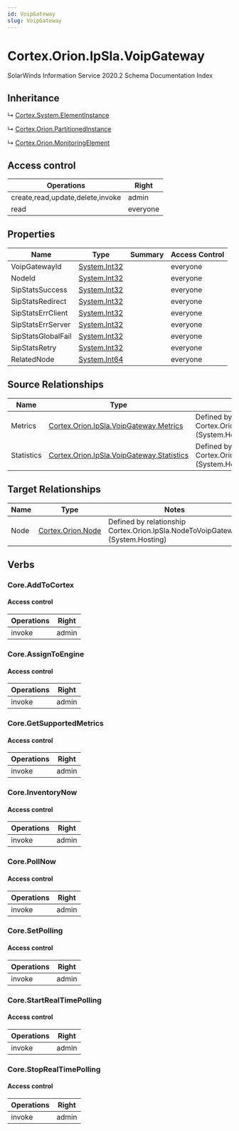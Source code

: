 ```yaml
---
id: VoipGateway
slug: VoipGateway
---
```


# Cortex.Orion.IpSla.VoipGateway

SolarWinds Information Service 2020.2 Schema Documentation Index

## Inheritance

↳ [Cortex.System.ElementInstance](./../Cortex.System/ElementInstance)

↳ [Cortex.Orion.PartitionedInstance](./../Cortex.Orion/PartitionedInstance)

↳ [Cortex.Orion.MonitoringElement](./../Cortex.Orion/MonitoringElement)

## Access control

| Operations | Right |
| ------ | ------ |
| create,read,update,delete,invoke | admin |
| read | everyone |

## Properties

| Name | Type | Summary | Access Control |
| ------ | ------ | ------ | ------ |
| VoipGatewayId | [System.Int32](https://docs.microsoft.com/en-us/dotnet/api/system.int32) |  | everyone |
| NodeId | [System.Int32](https://docs.microsoft.com/en-us/dotnet/api/system.int32) |  | everyone |
| SipStatsSuccess | [System.Int32](https://docs.microsoft.com/en-us/dotnet/api/system.int32) |  | everyone |
| SipStatsRedirect | [System.Int32](https://docs.microsoft.com/en-us/dotnet/api/system.int32) |  | everyone |
| SipStatsErrClient | [System.Int32](https://docs.microsoft.com/en-us/dotnet/api/system.int32) |  | everyone |
| SipStatsErrServer | [System.Int32](https://docs.microsoft.com/en-us/dotnet/api/system.int32) |  | everyone |
| SipStatsGlobalFail | [System.Int32](https://docs.microsoft.com/en-us/dotnet/api/system.int32) |  | everyone |
| SipStatsRetry | [System.Int32](https://docs.microsoft.com/en-us/dotnet/api/system.int32) |  | everyone |
| RelatedNode | [System.Int64](https://docs.microsoft.com/en-us/dotnet/api/system.int64) |  | everyone |

## Source Relationships

| Name | Type | Notes |
| ------ | ------ | ------ |
| Metrics | [Cortex.Orion.IpSla.VoipGateway.Metrics](./../Cortex.Orion.IpSla.VoipGateway/Metrics) | Defined by relationship Cortex.Orion.IpSla.VoipGatewayToMetrics (System.Hosting) |
| Statistics | [Cortex.Orion.IpSla.VoipGateway.Statistics](./../Cortex.Orion.IpSla.VoipGateway/Statistics) | Defined by relationship Cortex.Orion.IpSla.VoipGatewayToStatistics (System.Hosting) |

## Target Relationships

| Name | Type | Notes |
| ------ | ------ | ------ |
| Node | [Cortex.Orion.Node](./../Cortex.Orion/Node) | Defined by relationship Cortex.Orion.IpSla.NodeToVoipGateway (System.Hosting) |

## Verbs

### Core.AddToCortex

#### Access control

| Operations | Right |
| ------ | ------ |
| invoke | admin |

### Core.AssignToEngine

#### Access control

| Operations | Right |
| ------ | ------ |
| invoke | admin |

### Core.GetSupportedMetrics

#### Access control

| Operations | Right |
| ------ | ------ |
| invoke | admin |

### Core.InventoryNow

#### Access control

| Operations | Right |
| ------ | ------ |
| invoke | admin |

### Core.PollNow

#### Access control

| Operations | Right |
| ------ | ------ |
| invoke | admin |

### Core.SetPolling

#### Access control

| Operations | Right |
| ------ | ------ |
| invoke | admin |

### Core.StartRealTimePolling

#### Access control

| Operations | Right |
| ------ | ------ |
| invoke | admin |

### Core.StopRealTimePolling

#### Access control

| Operations | Right |
| ------ | ------ |
| invoke | admin |

